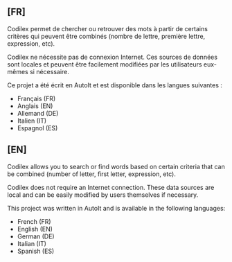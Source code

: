 ## [FR]
Codilex permet de chercher ou retrouver des mots à partir de certains critères qui peuvent être combinés (nombre de lettre, première lettre, expression, etc).

Codilex ne nécessite pas de connexion Internet. Ces sources de données sont locales et peuvent être facilement modifiées par les utilisateurs eux-mêmes si nécessaire.

Ce projet a été écrit en AutoIt et est disponible dans les langues suivantes :
 - Français (FR)
 - Anglais (EN)
 - Allemand (DE)
 - Italien (IT)
 - Espagnol (ES)

## [EN]
Codilex allows you to search or find words based on certain criteria that can be combined (number of letter, first letter, expression, etc).

Codilex does not require an Internet connection. These data sources are local and can be easily modified by users themselves if necessary.

This project was written in AutoIt and is available in the following languages:
 - French (FR)
 - English (EN)
 - German (DE)
 - Italian (IT)
 - Spanish (ES)
